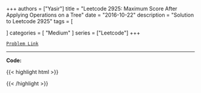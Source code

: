 
+++
authors = ["Yasir"]
title = "Leetcode 2925: Maximum Score After Applying Operations on a Tree"
date = "2016-10-22"
description = "Solution to Leetcode 2925"
tags = [
    
]
categories = [
    "Medium"
]
series = ["Leetcode"]
+++



[`Problem Link`](https://leetcode.com/problems/maximum-score-after-applying-operations-on-a-tree/description/)

---

**Code:**

{{< highlight html >}}

{{< /highlight >}}

